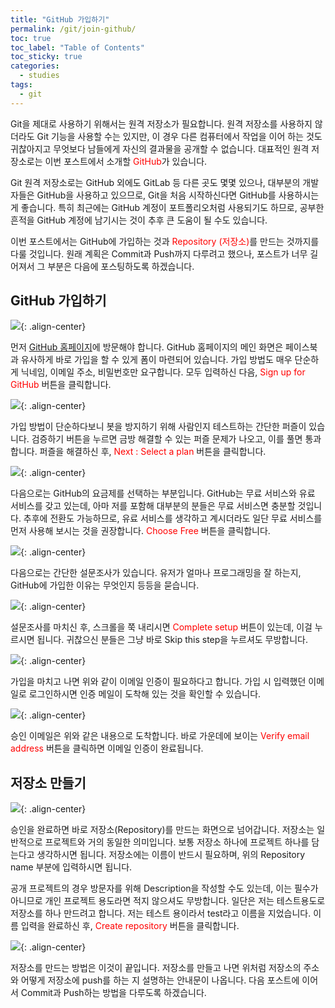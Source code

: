 ```yaml
---
title: "GitHub 가입하기"
permalink: /git/join-github/
toc: true
toc_label: "Table of Contents"
toc_sticky: true
categories:
  - studies
tags:
  - git
---
```


Git을 제대로 사용하기 위해서는 원격 저장소가 필요합니다. 원격 저장소를 사용하지 않더라도 Git 기능을 사용할 수는 있지만, 이 경우 다른 컴퓨터에서 작업을 이어 하는 것도 귀찮아지고 무엇보다 남들에게 자신의 결과물을 공개할 수 없습니다. 대표적인 원격 저장소로는 이번 포스트에서 소개할 <span style="color:red">GitHub</span>가 있습니다.

Git 원격 저장소로는 GitHub 외에도 GitLab 등 다른 곳도 몇몇 있으나, 대부분의 개발자들은 GitHub을 사용하고 있으므로, Git을 처음 시작하신다면 GitHub를 사용하시는 게 좋습니다. 특히 최근에는 GitHub 계정이 포트폴리오처럼 사용되기도 하므로, 공부한 흔적을 GitHub 계정에 남기시는 것이 추후 큰 도움이 될 수도 있습니다.

이번 포스트에서는 GitHub에 가입하는 것과 <span style="color:red">Repository (저장소)</span>를 만드는 것까지를 다룰 것입니다. 원래 계획은 Commit과 Push까지 다루려고 했으나, 포스트가 너무 길어져서 그 부분은 다음에 포스팅하도록 하겠습니다.

## GitHub 가입하기

![](https://github.com/JoonsuRyu/images/blob/master/Git/002/01.png?raw=true){: .align-center}

먼저 [GitHub 홈페이지](https://github.com/)에 방문해야 합니다. GitHub 홈페이지의 메인 화면은 페이스북과 유사하게 바로 가입을 할 수 있게 폼이 마련되어 있습니다. 가입 방법도 매우 단순하게 닉네임, 이메일 주소, 비밀번호만 요구합니다. 모두 입력하신 다음, <span style="color:red">Sign up for GitHub</span> 버튼을 클릭합니다.

![](https://github.com/JoonsuRyu/images/blob/master/Git/002/02.png?raw=true){: .align-center}

가입 방법이 단순하다보니 봇을 방지하기 위해 사람인지 테스트하는 간단한 퍼즐이 있습니다. 검증하기 버튼을 누르면 금방 해결할 수 있는 퍼즐 문제가 나오고, 이를 풀면 통과합니다. 퍼즐을 해결하신 후, <span style="color:red">Next : Select a plan</span> 버튼을 클릭합니다.

![](https://github.com/JoonsuRyu/images/blob/master/Git/002/03.png?raw=true){: .align-center}

다음으로는 GitHub의 요금제를 선택하는 부분입니다. GitHub는 무료 서비스와 유료 서비스를 갖고 있는데, 아마 저를 포함해 대부분의 분들은 무료 서비스면 충분할 것입니다. 추후에 전환도 가능하므로, 유료 서비스를 생각하고 계시더라도 일단 무료 서비스를 먼저 사용해 보시는 것을 권장합니다. <span style="color:red">Choose Free</span> 버튼을 클릭합니다.

![](https://github.com/JoonsuRyu/images/blob/master/Git/002/04.png?raw=true){: .align-center}

다음으로는 간단한 설문조사가 있습니다. 유저가 얼마나 프로그래밍을 잘 하는지, GitHub에 가입한 이유는 무엇인지 등등을 묻습니다.

![](https://github.com/JoonsuRyu/images/blob/master/Git/002/05.png?raw=true){: .align-center}

설문조사를 마치신 후, 스크롤을 쭉 내리시면 <span style="color:red">Complete setup</span> 버튼이 있는데, 이걸 누르시면 됩니다. 귀찮으신 분들은 그냥 바로 Skip this step을 누르셔도 무방합니다.

![](https://github.com/JoonsuRyu/images/blob/master/Git/002/06.png?raw=true){: .align-center}

가입을 마치고 나면 위와 같이 이메일 인증이 필요하다고 합니다. 가입 시 입력했던 이메일로 로그인하시면 인증 메일이 도착해 있는 것을 확인할 수 있습니다.

![](https://github.com/JoonsuRyu/images/blob/master/Git/002/07.png?raw=true){: .align-center}

승인 이메일은 위와 같은 내용으로 도착합니다. 바로 가운데에 보이는 <span style="color:red">Verify email address</span> 버튼을 클릭하면 이메일 인증이 완료됩니다.

## 저장소 만들기

![](https://github.com/JoonsuRyu/images/blob/master/Git/002/08.png?raw=true){: .align-center}

승인을 완료하면 바로 저장소(Repository)를 만드는 화면으로 넘어갑니다. 저장소는 일반적으로 프로젝트와 거의 동일한 의미입니다. 보통 저장소 하나에 프로젝트 하나를 담는다고 생각하시면 됩니다. 저장소에는 이름이 반드시 필요하며, 위의 Repository name 부분에 입력하시면 됩니다.

공개 프로젝트의 경우 방문자를 위해 Description을 작성할 수도 있는데, 이는 필수가 아니므로 개인 프로젝트 용도라면 적지 않으셔도 무방합니다. 일단은 저는 테스트용도로 저장소를 하나 만드려고 합니다. 저는 테스트 용이라서 test라고 이름을 지었습니다. 이름 입력을 완료하신 후, <span style="color:red">Create repository</span> 버튼을 클릭합니다.

![](https://github.com/JoonsuRyu/images/blob/master/Git/002/09.png?raw=true){: .align-center}

저장소를 만드는 방법은 이것이 끝입니다. 저장소를 만들고 나면 위처럼 저장소의 주소와 어떻게 저장소에 push를 하는 지 설명하는 안내문이 나옵니다. 다음 포스트에 이어서 Commit과 Push하는 방법을 다루도록 하겠습니다.